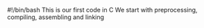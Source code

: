 #!/bin/bash
This is our first code in C
We start with preprocessing, compiling, assembling and linking